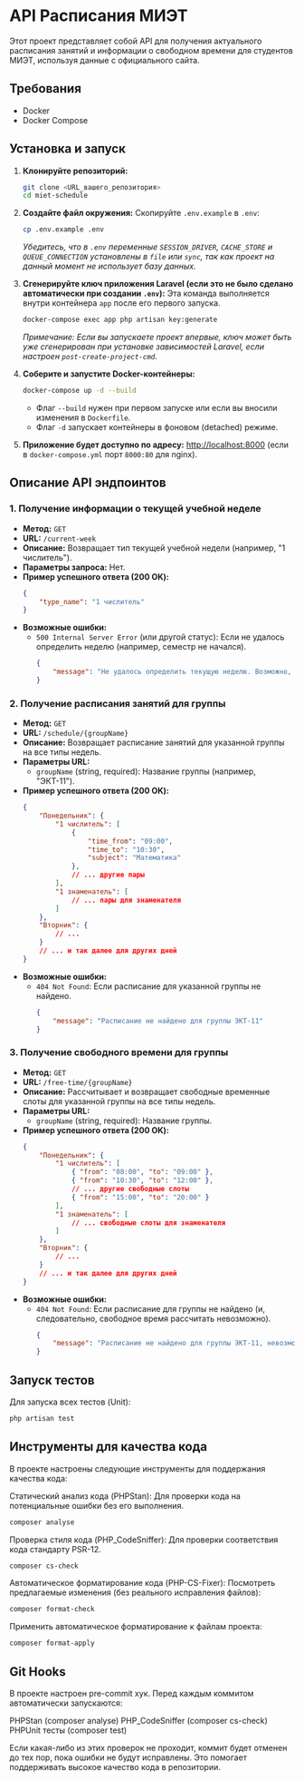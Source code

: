 # API Расписания МИЭТ

Этот проект представляет собой API для получения актуального расписания занятий и информации о свободном времени для студентов МИЭТ, используя данные с официального сайта.

## Требования

- Docker
- Docker Compose

## Установка и запуск

1.  **Клонируйте репозиторий:**
    ```bash
    git clone <URL_вашего_репозитория>
    cd miet-schedule
    ```

2.  **Создайте файл окружения:**
    Скопируйте `.env.example` в `.env`:
    ```bash
    cp .env.example .env
    ```
    *Убедитесь, что в `.env` переменные `SESSION_DRIVER`, `CACHE_STORE` и `QUEUE_CONNECTION` установлены в `file` или `sync`, так как проект на данный момент не использует базу данных.*

3.  **Сгенерируйте ключ приложения Laravel (если это не было сделано автоматически при создании `.env`):**
    Эта команда выполняется внутри контейнера `app` после его первого запуска.
    ```bash
    docker-compose exec app php artisan key:generate
    ```
    *Примечание: Если вы запускаете проект впервые, ключ может быть уже сгенерирован при установке зависимостей Laravel, если настроен `post-create-project-cmd`.*

4.  **Соберите и запустите Docker-контейнеры:**
    ```bash
    docker-compose up -d --build
    ```
    *   Флаг `--build` нужен при первом запуске или если вы вносили изменения в `Dockerfile`.
    *   Флаг `-d` запускает контейнеры в фоновом (detached) режиме.

5.  **Приложение будет доступно по адресу:**
    [http://localhost:8000](http://localhost:8000) (если в `docker-compose.yml` порт `8000:80` для nginx).

## Описание API эндпоинтов

### 1. Получение информации о текущей учебной неделе

-   **Метод:** `GET`
-   **URL:** `/current-week`
-   **Описание:** Возвращает тип текущей учебной недели (например, "1 числитель").
-   **Параметры запроса:** Нет.
-   **Пример успешного ответа (200 OK):**
    ```json
    {
        "type_name": "1 числитель"
    }
    ```
-   **Возможные ошибки:**
    -   `500 Internal Server Error` (или другой статус): Если не удалось определить неделю (например, семестр не начался).
        ```json
        {
            "message": "Не удалось определить текущую неделю. Возможно, семестр еще не начался или произошла ошибка."
        }
        ```

### 2. Получение расписания занятий для группы

-   **Метод:** `GET`
-   **URL:** `/schedule/{groupName}`
-   **Описание:** Возвращает расписание занятий для указанной группы на все типы недель.
-   **Параметры URL:**
    -   `groupName` (string, required): Название группы (например, "ЭКТ-11").
-   **Пример успешного ответа (200 OK):**
    ```json
    {
        "Понедельник": {
            "1 числитель": [
                {
                    "time_from": "09:00",
                    "time_to": "10:30",
                    "subject": "Математика"
                },
                // ... другие пары
            ],
            "1 знаменатель": [
                // ... пары для знаменателя
            ]
        },
        "Вторник": {
            // ...
        }
        // ... и так далее для других дней
    }
    ```
-   **Возможные ошибки:**
    -   `404 Not Found`: Если расписание для указанной группы не найдено.
        ```json
        {
            "message": "Расписание не найдено для группы ЭКТ-11"
        }
        ```

### 3. Получение свободного времени для группы

-   **Метод:** `GET`
-   **URL:** `/free-time/{groupName}`
-   **Описание:** Рассчитывает и возвращает свободные временные слоты для указанной группы на все типы недель.
-   **Параметры URL:**
    -   `groupName` (string, required): Название группы.
-   **Пример успешного ответа (200 OK):**
    ```json
    {
        "Понедельник": {
            "1 числитель": [
                { "from": "08:00", "to": "09:00" },
                { "from": "10:30", "to": "12:00" },
                // ... другие свободные слоты
                { "from": "15:00", "to": "20:00" }
            ],
            "1 знаменатель": [
                // ... свободные слоты для знаменателя
            ]
        },
        "Вторник": {
            // ...
        }
        // ... и так далее для других дней
    }
    ```
-   **Возможные ошибки:**
    -   `404 Not Found`: Если расписание для группы не найдено (и, следовательно, свободное время рассчитать невозможно).
        ```json
        {
            "message": "Расписание не найдено для группы ЭКТ-11, невозможно рассчитать свободное время."
        }
        ```

## Запуск тестов

Для запуска всех тестов (Unit):
```bash
php artisan test
```

## Инструменты для качества кода
В проекте настроены следующие инструменты для поддержания качества кода:

Статический анализ кода (PHPStan):
Для проверки кода на потенциальные ошибки без его выполнения.
```bash
composer analyse
```
Проверка стиля кода (PHP_CodeSniffer):
Для проверки соответствия кода стандарту PSR-12.
```bash
composer cs-check
```
Автоматическое форматирование кода (PHP-CS-Fixer):
Посмотреть предлагаемые изменения (без реального исправления файлов):
```bash
composer format-check
```
Применить автоматическое форматирование к файлам проекта:
```bash
composer format-apply
```


## Git Hooks
В проекте настроен pre-commit хук. Перед каждым коммитом автоматически запускаются:

PHPStan (composer analyse)
PHP_CodeSniffer (composer cs-check)
PHPUnit тесты (composer test)

Если какая-либо из этих проверок не проходит, коммит будет отменен до тех пор, пока ошибки не будут исправлены. Это помогает поддерживать высокое качество кода в репозитории.